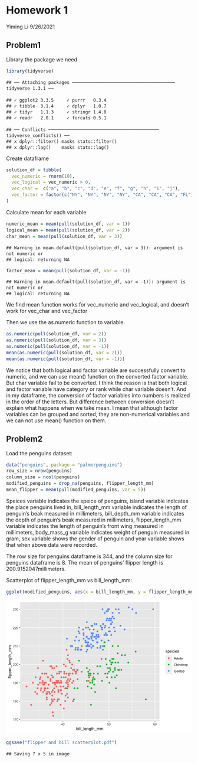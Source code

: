 Homework 1
================
Yiming Li
9/26/2021

## Problem1

Library the package we need

``` r
library(tidyverse)
```

    ## ── Attaching packages ─────────────────────────────────────── tidyverse 1.3.1 ──

    ## ✓ ggplot2 3.3.5     ✓ purrr   0.3.4
    ## ✓ tibble  3.1.4     ✓ dplyr   1.0.7
    ## ✓ tidyr   1.1.3     ✓ stringr 1.4.0
    ## ✓ readr   2.0.1     ✓ forcats 0.5.1

    ## ── Conflicts ────────────────────────────────────────── tidyverse_conflicts() ──
    ## x dplyr::filter() masks stats::filter()
    ## x dplyr::lag()    masks stats::lag()

Create dataframe

``` r
solution_df = tibble(
  vec_numeric = rnorm(10),
  vec_logical = vec_numeric > 0, 
  vec_char =  c("a", "b", "c", "d", "e", "f", "g", "h", "i", "j"),
  vec_factor = factor(c("NY", "NY", "NY", "NY", "CA", "CA", "CA", "FL", "FL", "FL"))
)
```

Calculate mean for each variable

``` r
numeric_mean = mean(pull(solution_df, var = 1))
logical_mean = mean(pull(solution_df, var = 2))
char_mean = mean(pull(solution_df, var = 3))
```

    ## Warning in mean.default(pull(solution_df, var = 3)): argument is not numeric or
    ## logical: returning NA

``` r
factor_mean = mean(pull(solution_df, var = -1))
```

    ## Warning in mean.default(pull(solution_df, var = -1)): argument is not numeric or
    ## logical: returning NA

We find mean function works for vec\_numeric and vec\_logical, and
doesn’t work for vec\_char and vec\_factor

Then we use the as.numeric function to variable.

``` r
as.numeric(pull(solution_df, var = 2))
as.numeric(pull(solution_df, var = 3))
as.numeric(pull(solution_df, var = -1))
mean(as.numeric(pull(solution_df, var = 2)))
mean(as.numeric(pull(solution_df, var = -1)))
```

We notice that both logical and factor variable are successfully convert
to numeric, and we can use mean() function on the converted factor
variable. But char variable fail to be converted. I think the reason is
that both logical and factor variable have category or rank while char
variable doesn’t. And in my dataframe, the conversion of factor
variables into numbers is realized in the order of the letters. But
difference between conversion doesn’t explain what happens when we take
mean. I mean that although factor variables can be grouped and sorted,
they are non-numerical variables and we can not use mean() function on
them.

## Problem2

Load the penguins dataset:

``` r
data("penguins", package = "palmerpenguins")
row_size = nrow(penguins)
column_size = ncol(penguins)
modified_penguins = drop_na(penguins, flipper_length_mm)
mean_flipper = mean(pull(modified_penguins, var = 5))
```

Speices variable indicates the speice of penguins, island variable
indicates the place penguins lived in, bill\_length\_mm variable
indicates the length of penguin’s beak measured in millimeters,
bill\_depth\_mm variable indicates the depth of penguin’s beak measured
in millimeters, flipper\_length\_mm variable indicates the length of
penguin’s front wing measured in millimeters, body\_mass\_g variable
indicates weight of penguin measured in gram, sex variable shows the
gender of penguin and year variable shows that when above data were
recorded.

The row size for penguins dataframe is 344, and the column size for
penguins dataframe is 8. The mean of penguins’ flipper length is
200.9152047millimeters.

Scatterplot of flipper\_length\_mm vs bill\_length\_mm:

``` r
ggplot(modified_penguins, aes(x = bill_length_mm, y = flipper_length_mm)) + geom_point(aes(color = species))
```

![](p8105_hw1_yl4925_files/figure-gfm/unnamed-chunk-6-1.png)<!-- -->

``` r
ggsave("flipper and bill scatterplot.pdf")
```

    ## Saving 7 x 5 in image
